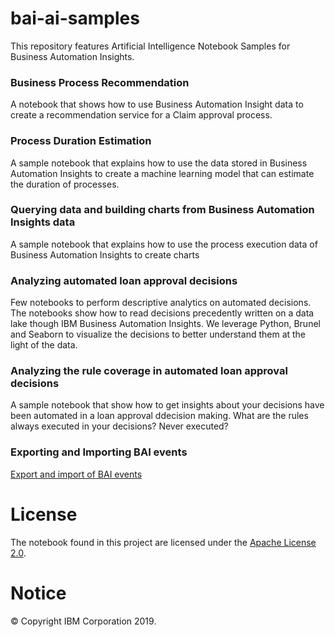 # bai-ai-samples
This repository features Artificial Intelligence Notebook Samples for Business Automation Insights.

### Business Process Recommendation

A notebook that shows how to use Business Automation Insight data to create a recommendation service for a Claim approval process. 

### Process Duration Estimation

A sample notebook that explains how to use the data stored in Business Automation Insights to create a machine learning model that can estimate the duration of processes.

### Querying data and building charts from Business Automation Insights data

A sample notebook that explains how to use the process execution data of Business Automation Insights to create charts 

### Analyzing automated loan approval decisions

Few notebooks to perform descriptive analytics on automated decisions. The notebooks show how to read decisions precedently written on a data lake though IBM Business Automation Insights. We leverage Python, Brunel and Seaborn to visualize the decisions to better understand them at the light of the data.

### Analyzing the rule coverage in automated loan approval decisions

A sample notebook that show how to get insights about your decisions have been automated in a loan approval ddecision making.
What are the rules always executed in your decisions? Never executed?

### Exporting and Importing BAI events
[Export and import of BAI events](../blob/master/EVENT-EXPORT-IMPORT.md)

# License
The notebook found in this project are licensed under the [Apache License 2.0](LICENSE).

# Notice
© Copyright IBM Corporation 2019.
